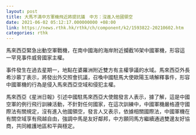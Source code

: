 ```yaml
---
layout: post
title: 大馬不滿中方軍機飛近將提抗議　中方：沒進入他國領空
date: 2021-06-02 05:12:17.000000000 +08:00
link: https://news.rthk.hk/rthk/ch/component/k2/1593822-20210602.htm
categories: rthk
---
```


馬來西亞緊急出動空軍戰機，在南中國海的海岸附近攔截16架中國軍機，形容這一罕見事件威脅國家主權。

事件發生在過去星期一，地點在婆羅洲附近雙方有主權爭議的水域。馬來西亞外長希沙慕丁表示，將發出外交照會抗議，召喚中國駐馬大使歐陽玉靖解釋事件，形容中國軍機的行為是侵入馬來西亞空域和侵犯主權。

馬來西亞《星洲日報》引述中國駐馬來西亞大使館發言人表示，據了解，這是中國空軍的例行飛行訓練活動，不針對任何國家，在這次訓練中，中國軍機嚴格遵守國際法有關規定，沒有進入他國領空，發言人又表示，依據相關國際法，中國軍機在有關空域享有飛越自由，強調中馬是友好鄰邦，中方願同馬方繼續通過雙邊友好協商，共同維護地區和平與穩定。
